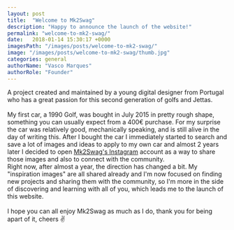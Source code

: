 ```yaml
---
layout: post
title:  "Welcome to Mk2Swag"
description: "Happy to announce the launch of the website!"
permalink: "welcome-to-mk2-swag/"
date:   2018-01-14 15:30:17 +0000
imagesPath: "/images/posts/welcome-to-mk2-swag/"
image: "/images/posts/welcome-to-mk2-swag/thumb.jpg"
categories: general
authorName: "Vasco Marques"
authorRole: "Founder"
---
```

<div class="spacer-120"></div>

A project created and maintained by a young digital designer from Portugal who has a great passion for this second generation of golfs and Jettas.
<br/><br/>
My first car, a 1990 Golf, was bought in July 2015 in pretty rough shape, something you can usually expect from a 400€ purchase. For my surprise the car was relatively good, mechanically speaking, and is still alive in the day of writing this. After I bought the car I immediately started to search and save a lot of images and ideas to apply to my own car and almost 2 years later I decided to open [Mk2Swag's Instagram](https://www.instagram.com/mk2swag/) account as a way to share those images and also to connect with the community.
<br/>
Right now, after almost a year, the direction has changed a bit. My "inspiration images" are all shared already and I'm now focused on finding new projects and sharing them with the community, so I'm more in the side of discovering and learning with all of you, which leads me to the launch of this website.
<br/><br/>
I hope you can all enjoy Mk2Swag as much as I do, thank you for being apart of it, cheers ✌️
